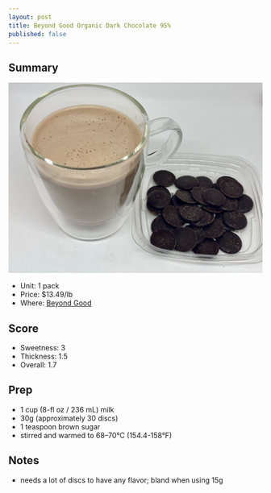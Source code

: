 ```yaml
---
layout: post
title: Beyond Good Organic Dark Chocolate 95%
published: false
---
```



<!--excerpt-->

Summary
-------

![Beyond Good Organic Dark Chocolate Discs 95%](/images/beyond-good-organic-dark-95.jpg)

* Unit: 1 pack
* Price: $13.49/lb
* Where: [Beyond Good](https://www.beyondgood.com/)

Score
-----
- Sweetness: 3
- Thickness: 1.5
- Overall: 1.7

Prep
----

- 1 cup (8-fl oz / 236 mL) milk
- 30g (approximately 30 discs)
- 1 teaspoon brown sugar
- stirred and warmed to 68–70°C (154.4-158°F)

Notes
-----
- needs a lot of discs to have any flavor; bland when using 15g
